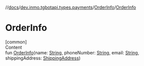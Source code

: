 //[docs](../../../index.md)/[dev.inmo.tgbotapi.types.payments](../index.md)/[OrderInfo](index.md)/[OrderInfo](-order-info.md)



# OrderInfo  
[common]  
Content  
fun [OrderInfo](-order-info.md)(name: [String](https://kotlinlang.org/api/latest/jvm/stdlib/kotlin/-string/index.html), phoneNumber: [String](https://kotlinlang.org/api/latest/jvm/stdlib/kotlin/-string/index.html), email: [String](https://kotlinlang.org/api/latest/jvm/stdlib/kotlin/-string/index.html), shippingAddress: [ShippingAddress](../-shipping-address/index.md))  



